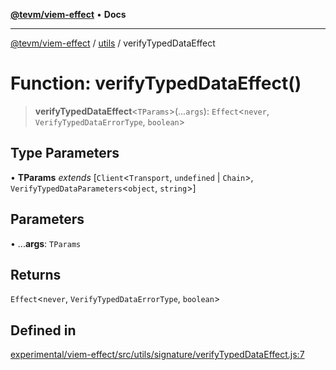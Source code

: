 [**@tevm/viem-effect**](../../README.md) • **Docs**

***

[@tevm/viem-effect](../../modules.md) / [utils](../README.md) / verifyTypedDataEffect

# Function: verifyTypedDataEffect()

> **verifyTypedDataEffect**\<`TParams`\>(...`args`): `Effect`\<`never`, `VerifyTypedDataErrorType`, `boolean`\>

## Type Parameters

• **TParams** *extends* [`Client`\<`Transport`, `undefined` \| `Chain`\>, `VerifyTypedDataParameters`\<`object`, `string`\>]

## Parameters

• ...**args**: `TParams`

## Returns

`Effect`\<`never`, `VerifyTypedDataErrorType`, `boolean`\>

## Defined in

[experimental/viem-effect/src/utils/signature/verifyTypedDataEffect.js:7](https://github.com/qbzzt/tevm-monorepo/blob/main/experimental/viem-effect/src/utils/signature/verifyTypedDataEffect.js#L7)
